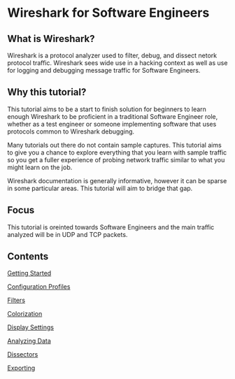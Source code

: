 # Wireshark for Software Engineers

## What is Wireshark?

Wireshark is a protocol analyzer used to filter, debug, and dissect netork protocol traffic. Wireshark sees wide use in a hacking context as well as use for logging and debugging message traffic for Software Engineers.

## Why this tutorial?

This tutorial aims to be a start to finish solution for beginners to learn enough Wireshark to be proficient in a traditional Software Engineer role, whether as a test engineer or someone implementing software that uses protocols common to Wireshark debugging.

Many tutorials out there do not contain sample captures. This tutorial aims to give you a chance to explore everything that you learn with sample traffic so you get a fuller experience of probing network traffic similar to what you might learn on the job.

Wireshark documentation is generally informative, however it can be sparse in some particular areas. This tutorial will aim to bridge that gap.

## Focus

This tutorial is oreinted towards Software Engineers and the main traffic analyzed will be in UDP and TCP packets. 

## Contents

[Getting Started](http://google.com "Getting Started")

[Configuration Profiles](http://google.com "Configuration Profiles")

[Filters](https://github.com/paramedicjack/Wireshark-for-Software-Engineers/blob/main/Filters/README.md "Filters")

[Colorization](http://google.com "Colorization")

[Display Settings](http://google.com "Display Settings")

[Analyzing Data](http://google.com "Analyzing Data")

[Dissectors](http://google.com "Dissectors")

[Exporting](http://google.com "Exporting")
